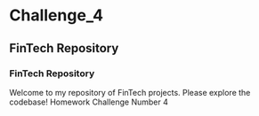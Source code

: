 # Challenge_4

## FinTech Repository

### FinTech Repository

Welcome to my repository of FinTech projects. Please explore the codebase!
Homework Challenge Number 4
